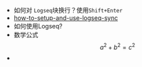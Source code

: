 - 如何对 `Logseq`块换行？使用`Shift+Enter`
- [how-to-setup-and-use-logseq-sync](https://blog.logseq.com/how-to-setup-and-use-logseq-sync/)
- 如何使用Logseq?
- 数学公式$$a^2+b^2=c^2$$
-